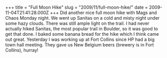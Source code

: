 +++
title = "Full Moon Hike"
slug = "2009/11/full-moon-hike/"
date = 2009-11-04T21:41:28.000Z
+++
Did another nice full moon hike with Mags and Chaos Monday night. We went up Sanitas on a cold and misty night under some hazy clouds. There was still ample light on the trail. I had never actually hiked Sanitas, the most popular trail in Boulder, so it was good to get that done. I baked some banana bread for the hike which I think came out great. Yesterday I was working up at Fort Collins since HP had a big town hall meeting. They gave us New Belgium beers (brewery is in Fort Collins), hurray!